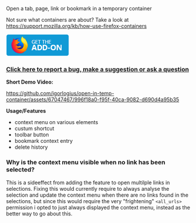 Open a tab, page, link or bookmark in a temporary container 

Not sure what containers are about? Take a look at https://support.mozilla.org/kb/how-use-firefox-containers

[![](https://raw.githubusercontent.com/igorlogius/igorlogius/main/geFxAddon.png)](https://addons.mozilla.org/firefox/addon/open-in-temp-container/)

### [Click here to report a bug, make a suggestion or ask a question](https://github.com/igorlogius/igorlogius/issues/new/choose)

<b>Short Demo Video:</b>

https://github.com/igorlogius/open-in-temp-container/assets/67047467/996f18a0-f95f-40ca-9082-d690d4a95b35

<b>Usage/Features</b>
<ul>
  <li>context menu on various elements</li>
  <li>custum shortcut</li>
  <li>toolbar button</li>
  <li>bookmark context entry</li>
  <li>delete history</li>
</ul>

### Why is the context menu visible when no link has been selected? 

This is a sideeffect from adding the feature to open multilple links in selections.
Fixing this would currently require to always analyse the selection and update the context menu when there are no links found in the selections, but
since this would require the very "frightening" `<all_urls>` permission i opted to just always displayed the context menu, instead as the better way to go about this.
